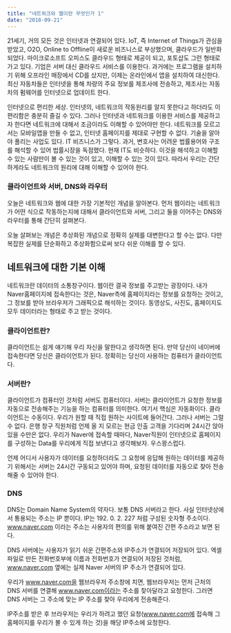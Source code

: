 ```yaml
---
title: "네트워크와 웹이란 무엇인가 1"
date: "2018-09-21"
---
```


21세기, 거의 모든 것은 인터넷과 연결되어 있다. IoT, 즉 Internet of Things가 관심을 받았고, O2O, Online to Offline이 새로운 비즈니스로 부상했으며, 클라우드가 일반화되었다. 마이크로소프트 오피스도 클라우드 형태로 제공이 되고, 포토샵도 그런 형태로 가고 있다. 기업은 서버 대신 클라우드 서비스를 이용한다. 과거에는 프로그램을 설치하기 위해 오프라인 매장에서 CD를 샀지만, 이제는 온라인에서 앱을 설치하여 대신한다. 최신 자동차들은 인터넷을 통해 차량의 주요 정보를 제조사에 전송하고, 제조사는 자동차의 펌웨어를 인터넷으로 업데이트 한다. 

인터넷으로 편리한 세상. 인터넷의, 네트워크의 작동원리를 알지 못한다고 하더라도 이 편리함은 충분히 즐길 수 있다. 그러나 인터넷과 네트워크를 이용한 서비스를 제공하고자 한다면 네트워크에 대해서 조금이라도 이해할 수 있어야만 한다. 네트워크를 모르고서는 모바일앱을 만들 수 없고, 인터넷 홈페이지를 제대로 구현할 수 없다. 기술을 알아야 풀리는 사업도 있다. IT 비즈니스가 그렇다. 과거, 변호사는 어려운 법률용어와 구조를 해석할 수 있어 법률시장을 독점했다. 현재 IT도 비슷하다. 이것을 해석하고 이해할 수 있는 사람만이 볼 수 있는 것이 있고, 이해할 수 있는 것이 있다. 따라서 우리는 간단하게라도 네트워크의 원리에 대해 이해할 수 있어야 한다.


### 클라이언트와 서버, DNS와 라우터
오늘은 네트워크와 웹에 대한 가장 기본적인 개념을 알아본다. 먼저 웹이라는 네트워크가 어떤 식으로 작동하는지에 대해서 클라이언트와 서버, 그리고 둘을 이어주는 DNS와 라우터를 통해 간단히 살펴본다.

오늘 살펴보는 개념은 추상화된 개념으로 정확히 실제를 대변한다고 할 수는 없다. 다만 복잡한 실제를 단순화하고 추상화함으로써 보다 쉬운 이해를 할 수 있다.


## 네트워크에 대한 기본 이해
네트워크란 데이터의 소통창구이다. 웹이란 결국 정보를 주고받는 광장이다. 내가 Naver홈페이지에 접속한다는 것은, Naver측에 홈페이지라는 정보를 요청하는 것이고, 그 정보를 받아 브라우저가 그래픽으로 해석하는 것이다. 동영상도, 사진도, 홈페이지도 모두 데이터라는 형태로 주고 받는 것이다.


### 클라이언트란?
클라이언트는 쉽게 얘기해 우리 자신을 말한다고 생각하면 된다. 만약 당신이 네이버에 접속한다면 당신은 클라이언트가 된다. 정확히는 당신이 사용하는 컴퓨터가 클라이언트다.


### 서버란?
클라이언트가 컴퓨터인 것처럼 서버도 컴퓨터이다. 서버는 클라이언트가 요청한 정보를 자동으로 전송해주는 기능을 하는 컴퓨터를 의미한다. 여기서 핵심은 자동화이다. 클라이언트는 수동이다. 우리가 원할 때 직접 원하는 사이트에 들어간다. 그러나 서버는 그럴 수 없다. 은행 창구 직원처럼 언제 올 지 모르는 현금 인출 고객을 기다리며 24시간 앉아 있을 수만은 없다. 우리가 Naver에 접속할 때마다, Naver직원이 인터넷으로 홈페이지를 구성하는 Data를 우리에게 직접 보낸다고 생각해보자. 우스꽝스럽다. 

언제 어디서 사용자가 데이터를 요청하더라도 그 요청에 응답해 원하는 데이터를 제공하기 위해서는 서버는 24시간 구동되고 있어야 하며, 요청된 데이터를 자동으로 찾아 전송해줄 수 있어야 한다.

### DNS
DNS는 Domain Name System의 약자다. 보통 DNS 서버라고 한다. 사실 인터넷상에서 통용되는 주소는 IP 뿐이다. IP는 192. 0. 2. 227 처럼 구성된 숫자형 주소이다. www.naver.com 이라는 주소는 사용자의 편의를 위해 붙여진 간편 주소라고 보면 된다.

DNS 서버에는 사용자가 읽기 쉬운 간편주소와 IP주소가 연결되어 저장되어 있다. 엑셀파일로 만든 전화번호부에 이름과 전화번호가 연결되어 저장된 것처럼, www.naver.com 옆에는 실제 Naver 서버의 IP 주소가 연결되어 있다.

우리가 www.naver.com을 웹브라우저 주소창에 치면, 웹브라우저는 먼저 근처의 DNS 서버를 연결해 www.naver.com이라는 주소를 찾아달라고 요청한다. 그러면 DNS 서버는 그 주소에 맞는 IP 주소를 찾아 우리에게 전송해준다. 

IP주소를 받은 후 브라우저는 우리가 하려고 했던 요청(www.naver.com에 접속해 그 홈페이지를 우리가 볼 수 있게 하는 것)을 해당 IP주소에 요청한다.
